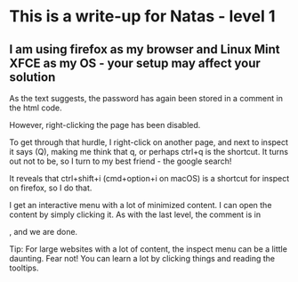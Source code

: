 # This is a write-up for Natas - level 1
## I am using firefox as my browser and Linux Mint XFCE as my OS - your setup may affect your solution

As the text suggests, the password has again been stored in a comment in the html code.

However, right-clicking the page has been disabled.

To get through that hurdle, I right-click on another page, and next to inspect it says (Q), making me think that q, or perhaps ctrl+q is the shortcut.
It turns out not to be, so I turn to my best friend - the google search!

It reveals that ctrl+shift+i (cmd+option+i on macOS) is a shortcut for inspect on firefox, so I do that.

I get an interactive menu with a lot of minimized content. I can open the content by simply clicking it.
As with the last level, the comment is in <div id="content">, and we are done.


Tip: For large websites with a lot of content, the inspect menu can be a little daunting. 
Fear not! You can learn a lot by clicking things and reading the tooltips.
